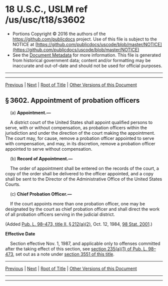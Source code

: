 ---
---

# 18 U.S.C., USLM ref /us/usc/t18/s3602

* Portions Copyright © 2016 the authors of the https://github.com/publicdocs project.
  Use of this file is subject to the NOTICE at [https://github.com/publicdocs/uscode/blob/master/NOTICE](https://github.com/publicdocs/uscode/blob/master/NOTICE)
* See the [Document Metadata](././../../../../../..//README.md) for more information.
  This file is generated from historical government data; content and/or formatting may be inaccurate and out-of-date and should not be used for official purposes.

----------
----------

[Previous](./../../../../../..//us/usc/t18/ptII/ch229/schA/m__us_usc_t18_s3601.md) | [Next](./../../../../../..//us/usc/t18/ptII/ch229/schA/m__us_usc_t18_s3603.md) | [Root of Title](./../../../../../../) | [Other Versions of this Document](https://publicdocs.github.io/go/links?ns=uslm&ref=%2Fus%2Fusc%2Ft18%2Fs3602)

## § 3602. Appointment of probation officers

    (a) __Appointment.—__ 

    A district court of the United States shall appoint qualified persons to serve, with or without compensation, as probation officers within the jurisdiction and under the direction of the court making the appointment. The court may, for cause, remove a probation officer appointed to serve with compensation, and may, in its discretion, remove a probation officer appointed to serve without compensation.

    (b) __Record of Appointment.—__ 

    The order of appointment shall be entered on the records of the court, a copy of the order shall be delivered to the officer appointed, and a copy shall be sent to the Director of the Administrative Office of the United States Courts.

    (c) __Chief Probation Officer.—__ 

    If the court appoints more than one probation officer, one may be designated by the court as chief probation officer and shall direct the work of all probation officers serving in the judicial district.

(Added [Pub. L. 98–473, title II, § 212(a)(2)][/us/pl/98/473/s212/a/2], Oct. 12, 1984, [98 Stat. 2001][/us/stat/98/2001].)

 __Effective Date__ 

    Section effective Nov. 1, 1987, and applicable only to offenses committed after the taking effect of this section, see [section 235(a)(1) of Pub. L. 98–473][/us/pl/98/473/s235/a/1], set out as a note under [section 3551 of this title][/us/usc/t18/s3551].

----------

[Previous](./../../../../../..//us/usc/t18/ptII/ch229/schA/m__us_usc_t18_s3601.md) | [Next](./../../../../../..//us/usc/t18/ptII/ch229/schA/m__us_usc_t18_s3603.md) | [Root of Title](./../../../../../../) | [Other Versions of this Document](https://publicdocs.github.io/go/links?ns=uslm&ref=%2Fus%2Fusc%2Ft18%2Fs3602)

----------
----------

[/us/pl/98/473/s212/a/2]: https://publicdocs.github.io/go/links?ns=uslm&ref=%2Fus%2Fpl%2F98%2F473%2Fs212%2Fa%2F2
[/us/stat/98/2001]: https://publicdocs.github.io/go/links?ns=uslm&ref=%2Fus%2Fstat%2F98%2F2001
[/us/pl/98/473/s235/a/1]: https://publicdocs.github.io/go/links?ns=uslm&ref=%2Fus%2Fpl%2F98%2F473%2Fs235%2Fa%2F1
[/us/usc/t18/s3551]: https://publicdocs.github.io/go/links?ns=uslm&ref=%2Fus%2Fusc%2Ft18%2Fs3551


